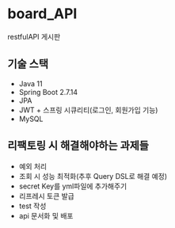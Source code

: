 # board_API
restfulAPI 게시판

## 기술 스택
- Java 11
- Spring Boot 2.7.14
- JPA
- JWT + 스프링 시큐리티(로그인, 회원가입 기능)
- MySQL

## 리팩토링 시 해결해야하는 과제들
- 예외 처리
- 조회 시 성능 최적화(추후 Query DSL로 해결 예정)
- secret Key를 yml파일에 추가해주기
- 리프레시 토큰 발급
- test 작성
- api 문서화 및 배포
  
